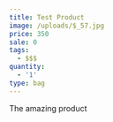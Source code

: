 ```yaml
---
title: Test Product
image: /uploads/$_57.jpg
price: 350
sale: 0
tags:
  - $$$
quantity:
  - '1'
type: bag
---
```

The amazing product
